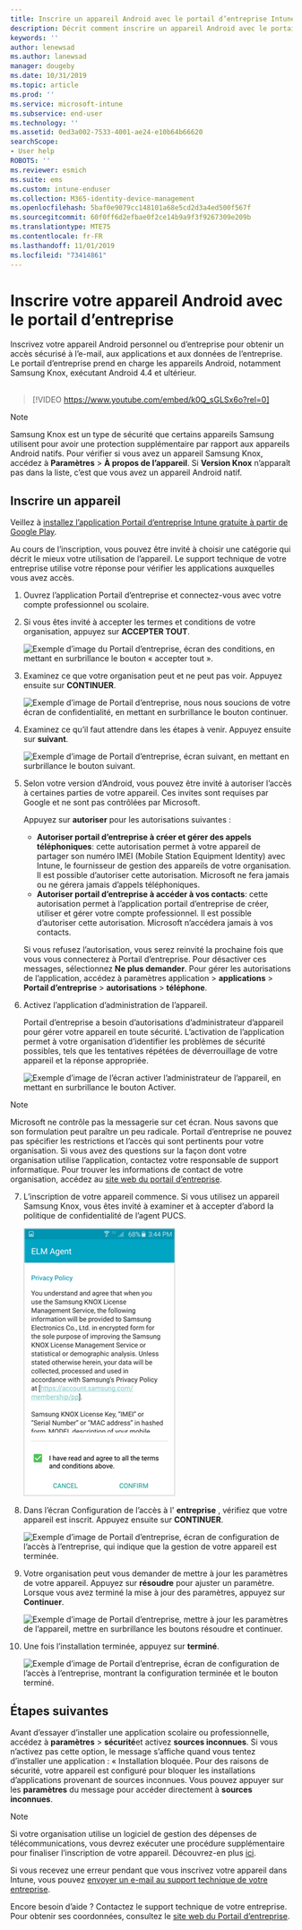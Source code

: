 ```yaml
---
title: Inscrire un appareil Android avec le portail d’entreprise Intune | Microsoft Docs
description: Décrit comment inscrire un appareil Android avec le portail d’entreprise Intune
keywords: ''
author: lenewsad
ms.author: lanewsad
manager: dougeby
ms.date: 10/31/2019
ms.topic: article
ms.prod: ''
ms.service: microsoft-intune
ms.subservice: end-user
ms.technology: ''
ms.assetid: 0ed3a002-7533-4001-ae24-e10b64b66620
searchScope:
- User help
ROBOTS: ''
ms.reviewer: esmich
ms.suite: ems
ms.custom: intune-enduser
ms.collection: M365-identity-device-management
ms.openlocfilehash: 5baf0e9079cc148101a68e5cd2d3a4ed500f567f
ms.sourcegitcommit: 60f0ff6d2efbae0f2ce14b9a9f3f9267309e209b
ms.translationtype: MTE75
ms.contentlocale: fr-FR
ms.lasthandoff: 11/01/2019
ms.locfileid: "73414861"
---
```

# <a name="enroll-your-device-with-company-portal"></a>Inscrire votre appareil Android avec le portail d’entreprise  
Inscrivez votre appareil Android personnel ou d’entreprise pour obtenir un accès sécurisé à l’e-mail, aux applications et aux données de l’entreprise. Le portail d’entreprise prend en charge les appareils Android, notamment Samsung Knox, exécutant Android 4.4 et ultérieur.  
</br>
> [!VIDEO https://www.youtube.com/embed/k0Q_sGLSx6o?rel=0]

> [!NOTE]
> Samsung Knox est un type de sécurité que certains appareils Samsung utilisent pour avoir une protection supplémentaire par rapport aux appareils Android natifs. Pour vérifier si vous avez un appareil Samsung Knox, accédez à **Paramètres** > **À propos de l’appareil**. Si **Version Knox** n’apparaît pas dans la liste, c’est que vous avez un appareil Android natif.

## <a name="enroll-device"></a>Inscrire un appareil  
Veillez à [installez l’application Portail d’entreprise Intune gratuite à partir de Google Play](https://play.google.com/store/apps/details?id=com.microsoft.windowsintune.companyportal). 

Au cours de l’inscription, vous pouvez être invité à choisir une catégorie qui décrit le mieux votre utilisation de l’appareil. Le support technique de votre entreprise utilise votre réponse pour vérifier les applications auxquelles vous avez accès.  

1. Ouvrez l’application Portail d’entreprise et connectez-vous avec votre compte professionnel ou scolaire.  

2. Si vous êtes invité à accepter les termes et conditions de votre organisation, appuyez sur **ACCEPTER TOUT**.  

   ![Exemple d’image du Portail d’entreprise, écran des conditions, en mettant en surbrillance le bouton « accepter tout ».](./media/accept-terms-1911.png)  


3. Examinez ce que votre organisation peut et ne peut pas voir. Appuyez ensuite sur **CONTINUER**.


    ![Exemple d’image de Portail d’entreprise, nous nous soucions de votre écran de confidentialité, en mettant en surbrillance le bouton continuer.](./media/android-privacy-screen-1911.png)  
4. Examinez ce qu’il faut attendre dans les étapes à venir. Appuyez ensuite sur **suivant**.  

    ![Exemple d’image de Portail d’entreprise, écran suivant, en mettant en surbrillance le bouton suivant.](./media/android-whats-next-1911.png)  


5. Selon votre version d’Android, vous pouvez être invité à autoriser l’accès à certaines parties de votre appareil. Ces invites sont requises par Google et ne sont pas contrôlées par Microsoft.  

    Appuyez sur **autoriser** pour les autorisations suivantes :  
    * **Autoriser portail d’entreprise à créer et gérer des appels téléphoniques**: cette autorisation permet à votre appareil de partager son numéro IMEI (Mobile Station Equipment Identity) avec Intune, le fournisseur de gestion des appareils de votre organisation. Il est possible d’autoriser cette autorisation. Microsoft ne fera jamais ou ne gérera jamais d’appels téléphoniques.  
    * **Autoriser portail d’entreprise à accéder à vos contacts**: cette autorisation permet à l’application portail d’entreprise de créer, utiliser et gérer votre compte professionnel.  Il est possible d’autoriser cette autorisation. Microsoft n’accédera jamais à vos contacts. 

    Si vous refusez l’autorisation, vous serez reinvité la prochaine fois que vous vous connecterez à Portail d’entreprise. Pour désactiver ces messages, sélectionnez **Ne plus demander**. Pour gérer les autorisations de l’application, accédez à paramètres application > **applications** > **Portail d’entreprise** > **autorisations** > **téléphone**.  

6. Activez l’application d’administration de l’appareil. 

    Portail d’entreprise a besoin d’autorisations d’administrateur d’appareil pour gérer votre appareil en toute sécurité. L’activation de l’application permet à votre organisation d’identifier les problèmes de sécurité possibles, tels que les tentatives répétées de déverrouillage de votre appareil et la réponse appropriée.  

    ![Exemple d’image de l’écran activer l’administrateur de l’appareil, en mettant en surbrillance le bouton Activer.](./media/activate-device-administrator-1911.png)  

> [!NOTE]
> Microsoft ne contrôle pas la messagerie sur cet écran. Nous savons que son formulation peut paraître un peu radicale. Portail d’entreprise ne pouvez pas spécifier les restrictions et l’accès qui sont pertinents pour votre organisation. Si vous avez des questions sur la façon dont votre organisation utilise l’application, contactez votre responsable de support informatique. Pour trouver les informations de contact de votre organisation, accédez au [site web du portail d’entreprise](https://go.microsoft.com/fwlink/?linkid=2010980).  


7. L’inscription de votre appareil commence. Si vous utilisez un appareil Samsung Knox, vous êtes invité à examiner et à accepter d’abord la politique de confidentialité de l’agent PUCS.   

    ![Exemple d’image de l’écran de politique de confidentialité Samsung Knox qui s’affiche lors de l’inscription.](./media/and-enroll-7-knox-privacy-policy.png)  

8. Dans l’écran Configuration de l’accès à l' **entreprise** , vérifiez que votre appareil est inscrit. Appuyez ensuite sur **CONTINUER**.  

    ![Exemple d’image de Portail d’entreprise, écran de configuration de l’accès à l’entreprise, qui indique que la gestion de votre appareil est terminée.](./media/update-settings-1911.png)  

9. Votre organisation peut vous demander de mettre à jour les paramètres de votre appareil. Appuyez sur **résoudre** pour ajuster un paramètre. Lorsque vous avez terminé la mise à jour des paramètres, appuyez sur **Continuer**.  

   ![Exemple d’image de Portail d’entreprise, mettre à jour les paramètres de l’appareil, mettre en surbrillance les boutons résoudre et continuer.](./media/resolve-settings-1911.png)  

10. Une fois l’installation terminée, appuyez sur **terminé**.    

    ![Exemple d’image de Portail d’entreprise, écran de configuration de l’accès à l’entreprise, montrant la configuration terminée et le bouton terminé.](./media/android-enrollment-done-1911.png) 

## <a name="next-steps"></a>Étapes suivantes  

Avant d’essayer d’installer une application scolaire ou professionnelle, accédez à **paramètres** > **sécurité**et activez **sources inconnues**. Si vous n’activez pas cette option, le message s’affiche quand vous tentez d’installer une application : « Installation bloquée. Pour des raisons de sécurité, votre appareil est configuré pour bloquer les installations d’applications provenant de sources inconnues. Vous pouvez appuyer sur les **paramètres** du message pour accéder directement à **sources inconnues**.  

> [!Note]
> Si votre organisation utilise un logiciel de gestion des dépenses de télécommunications, vous devrez exécuter une procédure supplémentaire pour finaliser l’inscription de votre appareil. Découvrez-en plus [ici](enroll-your-device-with-telecom-expense-management-android.md).

Si vous recevez une erreur pendant que vous inscrivez votre appareil dans Intune, vous pouvez [envoyer un e-mail au support technique de votre entreprise](send-logs-to-your-it-admin-by-email-android.md).  

Encore besoin d’aide ? Contactez le support technique de votre entreprise. Pour obtenir ses coordonnées, consultez le [site web du Portail d’entreprise](https://go.microsoft.com/fwlink/?linkid=2010980).  